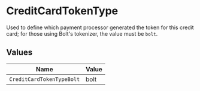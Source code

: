 # CreditCardTokenType

Used to define which payment processor generated the token for this credit card; for those using Bolt's tokenizer, the value must be `bolt`.


## Values

| Name                      | Value                     |
| ------------------------- | ------------------------- |
| `CreditCardTokenTypeBolt` | bolt                      |
